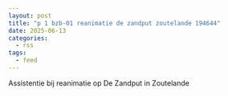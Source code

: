 ```yaml
---
layout: post
title: "p 1 bzb-01 reanimatie de zandput zoutelande 194644"
date: 2025-06-13
categories: 
  - rss
tags: 
  - feed
---
```


Assistentie bij reanimatie op De Zandput in Zoutelande

